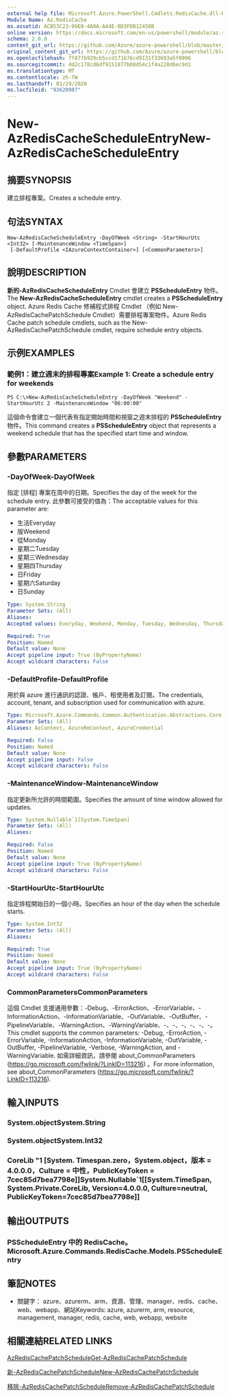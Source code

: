 ```yaml
---
external help file: Microsoft.Azure.PowerShell.Cmdlets.RedisCache.dll-Help.xml
Module Name: Az.RedisCache
ms.assetid: ACB53C23-99E0-4A0A-A44E-0D3FDB12450B
online version: https://docs.microsoft.com/en-us/powershell/module/az.rediscache/new-azrediscachescheduleentry
schema: 2.0.0
content_git_url: https://github.com/Azure/azure-powershell/blob/master/src/RedisCache/RedisCache/help/New-AzRedisCacheScheduleEntry.md
original_content_git_url: https://github.com/Azure/azure-powershell/blob/master/src/RedisCache/RedisCache/help/New-AzRedisCacheScheduleEntry.md
ms.openlocfilehash: 7f877b929cb5ccd171b76cd9131f33693a5f0906
ms.sourcegitcommit: 4d2c178cd6df9151877b08d54c1f4a228dbec9d1
ms.translationtype: MT
ms.contentlocale: zh-TW
ms.lasthandoff: 01/29/2020
ms.locfileid: "93620987"
---
```

# <span data-ttu-id="15fc2-101">New-AzRedisCacheScheduleEntry</span><span class="sxs-lookup"><span data-stu-id="15fc2-101">New-AzRedisCacheScheduleEntry</span></span>

## <span data-ttu-id="15fc2-102">摘要</span><span class="sxs-lookup"><span data-stu-id="15fc2-102">SYNOPSIS</span></span>
<span data-ttu-id="15fc2-103">建立排程專案。</span><span class="sxs-lookup"><span data-stu-id="15fc2-103">Creates a schedule entry.</span></span>

## <span data-ttu-id="15fc2-104">句法</span><span class="sxs-lookup"><span data-stu-id="15fc2-104">SYNTAX</span></span>

```
New-AzRedisCacheScheduleEntry -DayOfWeek <String> -StartHourUtc <Int32> [-MaintenanceWindow <TimeSpan>]
 [-DefaultProfile <IAzureContextContainer>] [<CommonParameters>]
```

## <span data-ttu-id="15fc2-105">說明</span><span class="sxs-lookup"><span data-stu-id="15fc2-105">DESCRIPTION</span></span>
<span data-ttu-id="15fc2-106">**新的-AzRedisCacheScheduleEntry** Cmdlet 會建立 **PSScheduleEntry** 物件。</span><span class="sxs-lookup"><span data-stu-id="15fc2-106">The **New-AzRedisCacheScheduleEntry** cmdlet creates a **PSScheduleEntry** object.</span></span>
<span data-ttu-id="15fc2-107">Azure Redis Cache 修補程式排程 Cmdlet （例如 New-AzRedisCachePatchSchedule Cmdlet）需要排程專案物件。</span><span class="sxs-lookup"><span data-stu-id="15fc2-107">Azure Redis Cache patch schedule cmdlets, such as the New-AzRedisCachePatchSchedule cmdlet, require schedule entry objects.</span></span>

## <span data-ttu-id="15fc2-108">示例</span><span class="sxs-lookup"><span data-stu-id="15fc2-108">EXAMPLES</span></span>

### <span data-ttu-id="15fc2-109">範例1：建立週末的排程專案</span><span class="sxs-lookup"><span data-stu-id="15fc2-109">Example 1: Create a schedule entry for weekends</span></span>
```
PS C:\>New-AzRedisCacheScheduleEntry -DayOfWeek "Weekend" -StartHourUtc 2 -MaintenanceWindow "06:00:00"
```

<span data-ttu-id="15fc2-110">這個命令會建立一個代表有指定開始時間和視窗之週末排程的 **PSScheduleEntry** 物件。</span><span class="sxs-lookup"><span data-stu-id="15fc2-110">This command creates a **PSScheduleEntry** object that represents a weekend schedule that has the specified start time and window.</span></span>

## <span data-ttu-id="15fc2-111">參數</span><span class="sxs-lookup"><span data-stu-id="15fc2-111">PARAMETERS</span></span>

### <span data-ttu-id="15fc2-112">-DayOfWeek</span><span class="sxs-lookup"><span data-stu-id="15fc2-112">-DayOfWeek</span></span>
<span data-ttu-id="15fc2-113">指定 [排程] 專案在周中的日期。</span><span class="sxs-lookup"><span data-stu-id="15fc2-113">Specifies the day of the week for the schedule entry.</span></span>
<span data-ttu-id="15fc2-114">此參數可接受的值為：</span><span class="sxs-lookup"><span data-stu-id="15fc2-114">The acceptable values for this parameter are:</span></span>
- <span data-ttu-id="15fc2-115">生活</span><span class="sxs-lookup"><span data-stu-id="15fc2-115">Everyday</span></span> 
- <span data-ttu-id="15fc2-116">版</span><span class="sxs-lookup"><span data-stu-id="15fc2-116">Weekend</span></span> 
- <span data-ttu-id="15fc2-117">從</span><span class="sxs-lookup"><span data-stu-id="15fc2-117">Monday</span></span> 
- <span data-ttu-id="15fc2-118">星期二</span><span class="sxs-lookup"><span data-stu-id="15fc2-118">Tuesday</span></span> 
- <span data-ttu-id="15fc2-119">星期三</span><span class="sxs-lookup"><span data-stu-id="15fc2-119">Wednesday</span></span> 
- <span data-ttu-id="15fc2-120">星期四</span><span class="sxs-lookup"><span data-stu-id="15fc2-120">Thursday</span></span> 
- <span data-ttu-id="15fc2-121">日</span><span class="sxs-lookup"><span data-stu-id="15fc2-121">Friday</span></span> 
- <span data-ttu-id="15fc2-122">星期六</span><span class="sxs-lookup"><span data-stu-id="15fc2-122">Saturday</span></span> 
- <span data-ttu-id="15fc2-123">日</span><span class="sxs-lookup"><span data-stu-id="15fc2-123">Sunday</span></span>

```yaml
Type: System.String
Parameter Sets: (All)
Aliases:
Accepted values: Everyday, Weekend, Monday, Tuesday, Wednesday, Thursday, Friday, Saturday, Sunday

Required: True
Position: Named
Default value: None
Accept pipeline input: True (ByPropertyName)
Accept wildcard characters: False
```

### <span data-ttu-id="15fc2-124">-DefaultProfile</span><span class="sxs-lookup"><span data-stu-id="15fc2-124">-DefaultProfile</span></span>
<span data-ttu-id="15fc2-125">用於與 azure 進行通訊的認證、帳戶、租使用者及訂閱。</span><span class="sxs-lookup"><span data-stu-id="15fc2-125">The credentials, account, tenant, and subscription used for communication with azure.</span></span>

```yaml
Type: Microsoft.Azure.Commands.Common.Authentication.Abstractions.Core.IAzureContextContainer
Parameter Sets: (All)
Aliases: AzContext, AzureRmContext, AzureCredential

Required: False
Position: Named
Default value: None
Accept pipeline input: False
Accept wildcard characters: False
```

### <span data-ttu-id="15fc2-126">-MaintenanceWindow</span><span class="sxs-lookup"><span data-stu-id="15fc2-126">-MaintenanceWindow</span></span>
<span data-ttu-id="15fc2-127">指定更新所允許的時間範圍。</span><span class="sxs-lookup"><span data-stu-id="15fc2-127">Specifies the amount of time window allowed for updates.</span></span>

```yaml
Type: System.Nullable`1[System.TimeSpan]
Parameter Sets: (All)
Aliases:

Required: False
Position: Named
Default value: None
Accept pipeline input: True (ByPropertyName)
Accept wildcard characters: False
```

### <span data-ttu-id="15fc2-128">-StartHourUtc</span><span class="sxs-lookup"><span data-stu-id="15fc2-128">-StartHourUtc</span></span>
<span data-ttu-id="15fc2-129">指定排程開始日的一個小時。</span><span class="sxs-lookup"><span data-stu-id="15fc2-129">Specifies an hour of the day when the schedule starts.</span></span>

```yaml
Type: System.Int32
Parameter Sets: (All)
Aliases:

Required: True
Position: Named
Default value: None
Accept pipeline input: True (ByPropertyName)
Accept wildcard characters: False
```

### <span data-ttu-id="15fc2-130">CommonParameters</span><span class="sxs-lookup"><span data-stu-id="15fc2-130">CommonParameters</span></span>
<span data-ttu-id="15fc2-131">這個 Cmdlet 支援通用參數：-Debug、-ErrorAction、-ErrorVariable、-InformationAction、-InformationVariable、-OutVariable、-OutBuffer、-PipelineVariable、-WarningAction、-WarningVariable、-、-、-、-、-、-。</span><span class="sxs-lookup"><span data-stu-id="15fc2-131">This cmdlet supports the common parameters: -Debug, -ErrorAction, -ErrorVariable, -InformationAction, -InformationVariable, -OutVariable, -OutBuffer, -PipelineVariable, -Verbose, -WarningAction, and -WarningVariable.</span></span> <span data-ttu-id="15fc2-132">如需詳細資訊，請參閱 about_CommonParameters (https://go.microsoft.com/fwlink/?LinkID=113216) 。</span><span class="sxs-lookup"><span data-stu-id="15fc2-132">For more information, see about_CommonParameters (https://go.microsoft.com/fwlink/?LinkID=113216).</span></span>

## <span data-ttu-id="15fc2-133">輸入</span><span class="sxs-lookup"><span data-stu-id="15fc2-133">INPUTS</span></span>

### <span data-ttu-id="15fc2-134">System.object</span><span class="sxs-lookup"><span data-stu-id="15fc2-134">System.String</span></span>

### <span data-ttu-id="15fc2-135">System.object</span><span class="sxs-lookup"><span data-stu-id="15fc2-135">System.Int32</span></span>

### <span data-ttu-id="15fc2-136">CoreLib "1 [System. Timespan.zero，System.object，版本 = 4.0.0.0，Culture = 中性，PublicKeyToken = 7cec85d7bea7798e]]</span><span class="sxs-lookup"><span data-stu-id="15fc2-136">System.Nullable\`1[[System.TimeSpan, System.Private.CoreLib, Version=4.0.0.0, Culture=neutral, PublicKeyToken=7cec85d7bea7798e]]</span></span>

## <span data-ttu-id="15fc2-137">輸出</span><span class="sxs-lookup"><span data-stu-id="15fc2-137">OUTPUTS</span></span>

### <span data-ttu-id="15fc2-138">PSScheduleEntry 中的 RedisCache。</span><span class="sxs-lookup"><span data-stu-id="15fc2-138">Microsoft.Azure.Commands.RedisCache.Models.PSScheduleEntry</span></span>

## <span data-ttu-id="15fc2-139">筆記</span><span class="sxs-lookup"><span data-stu-id="15fc2-139">NOTES</span></span>
* <span data-ttu-id="15fc2-140">關鍵字： azure、azurerm、arm、資源、管理、manager、redis、cache、web、webapp、網站</span><span class="sxs-lookup"><span data-stu-id="15fc2-140">Keywords: azure, azurerm, arm, resource, management, manager, redis, cache, web, webapp, website</span></span>

## <span data-ttu-id="15fc2-141">相關連結</span><span class="sxs-lookup"><span data-stu-id="15fc2-141">RELATED LINKS</span></span>

[<span data-ttu-id="15fc2-142">AzRedisCachePatchSchedule</span><span class="sxs-lookup"><span data-stu-id="15fc2-142">Get-AzRedisCachePatchSchedule</span></span>](./Get-AzRedisCachePatchSchedule.md)

[<span data-ttu-id="15fc2-143">新-AzRedisCachePatchSchedule</span><span class="sxs-lookup"><span data-stu-id="15fc2-143">New-AzRedisCachePatchSchedule</span></span>](./New-AzRedisCachePatchSchedule.md)

[<span data-ttu-id="15fc2-144">移除-AzRedisCachePatchSchedule</span><span class="sxs-lookup"><span data-stu-id="15fc2-144">Remove-AzRedisCachePatchSchedule</span></span>](./Remove-AzRedisCachePatchSchedule.md)


